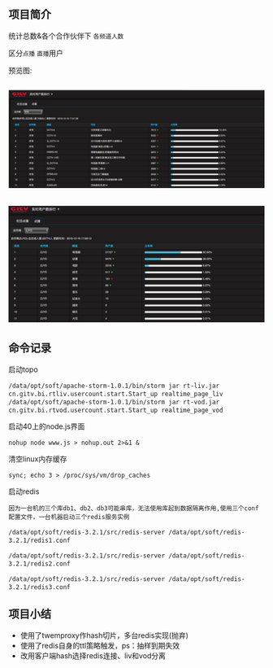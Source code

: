 ## 项目简介
统计总数&各个合作伙伴下 ``各频道人数``

区分``点播`` ``直播``用户

预览图:

![](./document/bg.png)
----------
![](./document/bg2.png)
----------
## 命令记录

启动topo
```
/data/opt/soft/apache-storm-1.0.1/bin/storm jar rt-liv.jar cn.gitv.bi.rtliv.usercount.start.Start_up realtime_page_liv
/data/opt/soft/apache-storm-1.0.1/bin/storm jar rt-vod.jar cn.gitv.bi.rtvod.usercount.start.Start_up realtime_page_vod
```
启动40上的node.js界面
```
nohup node www.js > nohup.out 2>&1 &
```
清空linux内存缓存
```
sync; echo 3 > /proc/sys/vm/drop_caches
```
启动redis

``因为一台机的三个库db1、db2、db3可能串库，无法使用库起到数据隔离作用,使用三个conf配置文件，一台机器启动三个redis服务实例``
```
/data/opt/soft/redis-3.2.1/src/redis-server /data/opt/soft/redis-3.2.1/redis1.conf
```
```
/data/opt/soft/redis-3.2.1/src/redis-server /data/opt/soft/redis-3.2.1/redis2.conf
```
```
/data/opt/soft/redis-3.2.1/src/redis-server /data/opt/soft/redis-3.2.1/redis3.conf
```

## 项目小结
* 使用了twemproxy作hash切片，多台redis实现(抛弃)
* 使用了redis自身的ttl策略触发，ps：抽样到期失效
* 改用客户端hash选择redis连接、liv和vod分离